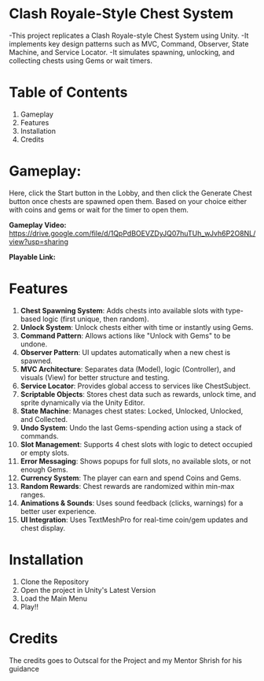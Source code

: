 # Clash Royale-Style Chest System
-This project replicates a Clash Royale-style Chest System using Unity. 
-It implements key design patterns such as MVC, Command, Observer, State Machine, and Service Locator. 
-It simulates spawning, unlocking, and collecting chests using Gems or wait timers.

# Table of Contents
1. Gameplay
2. Features
3. Installation
4. Credits

# Gameplay:
Here, click the Start button in the Lobby, and then click the Generate Chest button once chests are spawned open them.
Based on your choice either with coins and gems or wait for the timer to open them.

**Gameplay Video:** https://drive.google.com/file/d/1QpPdBOEVZDyJQ07huTUh_wJvh6P2O8NL/view?usp=sharing

**Playable Link:** 

# Features
1. **Chest Spawning System**: Adds chests into available slots with type-based logic (first unique, then random).
2. **Unlock System**: Unlock chests either with time or instantly using Gems.
3. **Command Pattern**: Allows actions like "Unlock with Gems" to be undone.
4. **Observer Pattern**: UI updates automatically when a new chest is spawned.
5. **MVC Architecture**: Separates data (Model), logic (Controller), and visuals (View) for better structure and testing.
6. **Service Locator**: Provides global access to services like ChestSubject.
7. **Scriptable Objects**: Stores chest data such as rewards, unlock time, and sprite dynamically via the Unity Editor.
8. **State Machine**: Manages chest states: Locked, Unlocked, Unlocked, and Collected.
9. **Undo System**: Undo the last Gems-spending action using a stack of commands.
10. **Slot Management**: Supports 4 chest slots with logic to detect occupied or empty slots.
11. **Error Messaging**: Shows popups for full slots, no available slots, or not enough Gems.
12. **Currency System**: The player can earn and spend Coins and Gems.
13. **Random Rewards**: Chest rewards are randomized within min-max ranges.
14. **Animations & Sounds**: Uses sound feedback (clicks, warnings) for a better user experience.
15. **UI Integration**: Uses TextMeshPro for real-time coin/gem updates and chest display.

# Installation
1. Clone the Repository 
2. Open the project in Unity's Latest Version 
3. Load the Main Menu 
4. Play!!

# Credits
The credits goes to Outscal for the Project and my Mentor Shrish for his guidance


